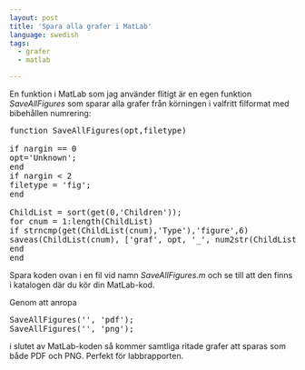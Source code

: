 ```yaml
---
layout: post
title: 'Spara alla grafer i MatLab'
language: swedish
tags:
  - grafer
  - matlab

---
```


<p>En funktion i MatLab som jag använder flitigt är en egen funktion <i>SaveAllFigures</i> som sparar alla grafer från körningen i valfritt filformat med bibehållen numrering:</p>

<pre lang="matlab">function SaveAllFigures(opt,filetype)

if nargin == 0
opt='Unknown';
end
if nargin < 2
filetype = 'fig';
end

ChildList = sort(get(0,'Children'));
for cnum = 1:length(ChildList)
if strncmp(get(ChildList(cnum),'Type'),'figure',6)
saveas(ChildList(cnum), ['graf', opt, '_', num2str(ChildList(cnum)), '.' filetype]);
end
end</pre>

<p>Spara koden ovan i en fil vid namn <i>SaveAllFigures.m</i> och se till att den finns i katalogen där du kör din MatLab-kod.</p>

<p>Genom att anropa</p>

<pre lang="matlab">
SaveAllFigures('', 'pdf');
SaveAllFigures('', 'png');
</pre>

<p>i slutet av MatLab-koden så kommer samtliga ritade grafer att sparas som både PDF och PNG. Perfekt för labbrapporten.</p>

<p></p>
